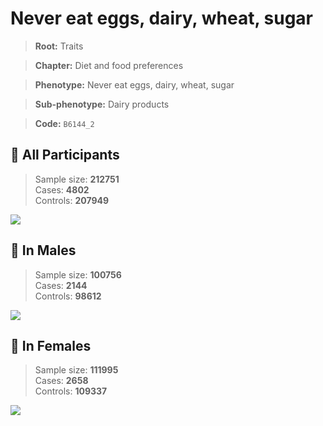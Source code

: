 # Never eat eggs, dairy, wheat, sugar
> **Root:** Traits  

> **Chapter:** Diet and food preferences  

> **Phenotype:** Never eat eggs, dairy, wheat, sugar  

> **Sub-phenotype:** Dairy products  

> **Code:** `B6144_2`

## 🧪 All Participants  
> Sample size: **212751**  
> Cases: **4802**  
> Controls: **207949**
<img src="/Traits/Figures/ALL/B6144_2.png"/>
<CsvTable src="/Traits/Data/ALL/LG_B6144_2.csv" label="🔍 View full results" />

## 👨 In Males  
> Sample size: **100756**  
> Cases: **2144**  
> Controls: **98612**
<img src="/Traits/Figures/Male/B6144_2.png"/>
<CsvTable src="/Traits/Data/Male/LG_B6144_2.csv" label="🔍 View full results" />

## 👩 In Females  
> Sample size: **111995**  
> Cases: **2658**  
> Controls: **109337**
<img src="/Traits/Figures/Female/B6144_2.png"/>
<CsvTable src="/Traits/Data/Female/LG_B6144_2.csv" label="🔍 View full results" />
